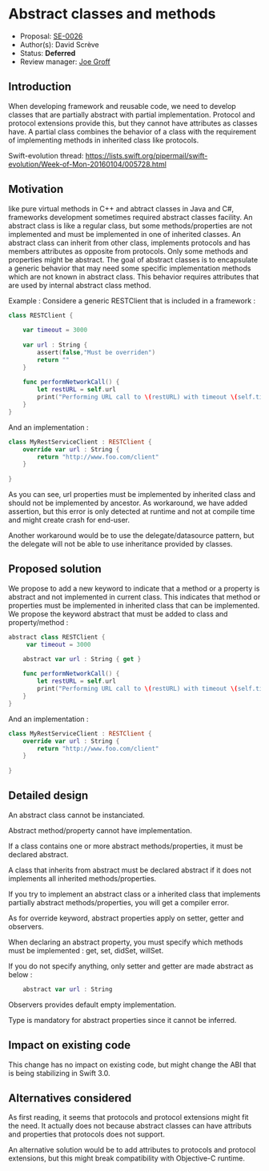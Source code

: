 # Abstract classes and methods

* Proposal: [SE-0026](https://github.com/apple/swift-evolution/blob/master/proposals/0026-abstract-classes-and-methods.md)
* Author(s): David Scrève
* Status: **Deferred**
* Review manager: [Joe Groff](https://github.com/jckarter/)

## Introduction

When developing framework and reusable code, we need to develop classes that are partially 
abstract with partial implementation. Protocol and protocol extensions provide this, but 
they cannot have attributes as classes have.
A partial class combines the behavior of a class with the requirement of implementing methods
in inherited class like protocols.

Swift-evolution thread: https://lists.swift.org/pipermail/swift-evolution/Week-of-Mon-20160104/005728.html

## Motivation

like pure virtual methods in C++ and abtract classes in Java and C#, frameworks development 
sometimes required abstract classes facility.
An abstract class is like a regular class, but some methods/properties are not implemented 
and must be implemented in one of inherited classes.
An abstract class can inherit from other class, implements protocols and has members 
attributes as opposite from protocols.
Only some methods and properties might be abstract.
The goal of abstract classes is to encapsulate a generic behavior that may need some 
specific implementation methods which are not known in abstract class. This behavior 
requires attributes that are used by internal abstract class method.

Example : 
Considere a generic RESTClient that is included in a framework : 

```swift
class RESTClient {
    
    var timeout = 3000
    
    var url : String {
        assert(false,"Must be overriden")
        return ""
    }
    
    func performNetworkCall() {
        let restURL = self.url
        print("Performing URL call to \(restURL) with timeout \(self.timeout)")
    }
}

```

And an implementation : 
```swift
class MyRestServiceClient : RESTClient {
    override var url : String {
        return "http://www.foo.com/client"
    }
    
}
```

As you can see, url properties must be implemented by inherited class and should not be 
implemented by ancestor.
As workaround, we have added assertion, but this error is only detected at runtime and not 
at compile time and might create crash for end-user.

Another workaround would be to use the delegate/datasource pattern, but the delegate will 
not be able to use inheritance provided by classes.

## Proposed solution
We propose to add a new keyword to indicate that a method or a property is abstract and 
not implemented in current class.
This indicates that method or properties must be implemented in inherited class that can 
be implemented.
We propose the keyword abstract that must be added to class and property/method : 

```swift
abstract class RESTClient {    
     var timeout = 3000

    abstract var url : String { get }
    
    func performNetworkCall() {
        let restURL = self.url
        print("Performing URL call to \(restURL) with timeout \(self.timeout)")
    }
}
```

And an implementation : 
```swift
class MyRestServiceClient : RESTClient {
    override var url : String {
        return "http://www.foo.com/client"
    }
    
}
```

## Detailed design
An abstract class cannot be instanciated. 

Abstract method/property cannot have implementation.

If a class contains one or more abstract methods/properties, it must be declared abstract.

A class that inherits from abstract must be declared abstract if it does not implements 
all inherited methods/properties.

If you try to implement an abstract class or a inherited class that implements partially 
abstract methods/properties, you will get a compiler error.

As for override keyword, abstract properties apply on setter, getter and observers. 

When declaring an abstract property, you must specify which methods must be implemented : 
get, set, didSet, willSet. 

If you do not specify anything, only setter and getter are made 
abstract as below : 

```swift
    abstract var url : String
```

Observers provides default empty implementation.

Type is mandatory for abstract properties since it cannot be inferred.

## Impact on existing code
This change has no impact on existing code, but might change the ABI that is being 
stabilizing in Swift 3.0.

## Alternatives considered
As first reading, it seems that protocols and protocol extensions might fit the need. It 
actually does not because abstract classes can have attributs and properties that 
protocols does not support.

An alternative solution would be to add attributes to protocols and protocol extensions, 
but this might break compatibility with Objective-C runtime.



